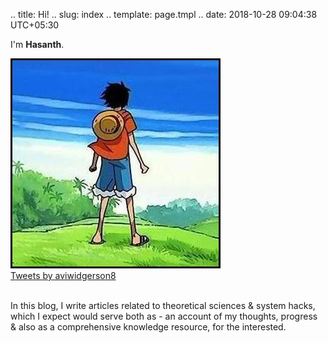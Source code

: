 .. title: Hi!
.. slug: index
.. template: page.tmpl
.. date: 2018-10-28 09:04:38 UTC+05:30

I'm **Hasanth**.

   <div class="container">
        <div class="row">
			<div class="col-md-6" style="padding-left: 0;">
				<img src="/images/luffy.jpg">
			</div>
            <div class="col-md-6">
              <!-- Twitter Embed Code -->
               <a class="twitter-timeline" data-width="250" data-height="280" href="https://twitter.com/aviwidgerson8?ref_src=twsrc%5Etfw">Tweets by aviwidgerson8</a> <script async src="https://platform.twitter.com/widgets.js" charset="utf-8"></script>
               <!-- / Twitter Embed Code -->
            </div>
        </div>
	<br>
    </div>

In this blog, I write articles related to theoretical sciences & system hacks, which I expect would serve both as - an account of my thoughts, progress & also as a comprehensive knowledge resource, for the interested.

 













